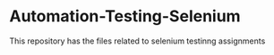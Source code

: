 # Automation-Testing-Selenium

This repository has the files related to selenium testinng assignments
